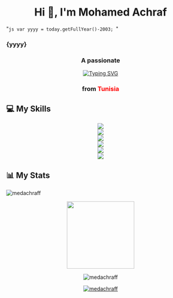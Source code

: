 <h1 align="center">Hi 👋, I'm Mohamed Achraf</h1>

"`js
   var yyyy = today.getFullYear()-2003;
    `"
<h3>{yyyy}</h3>
<h3 align="center">A passionate </h3>

<p align="center">
<a href="https://git.io/typing-svg"><img src="https://readme-typing-svg.demolab.com?font=Fira+Code&weight=700&size=30&pause=1000&color=023E8A&center=true&vCenter=true&width=435&lines=Full+Stack+Devoloper;Mobile+Developer" alt="Typing SVG" /></a>
</p>

<h3 align="center">from <font color="red">Tunisia</font> </h3>
<h3  align="center" style="color:red;"></h3>

## 💻 My Skills

<p align="center">
<a href="https://skillicons.dev">
    <img src="https://skillicons.dev/icons?i=vscode,visualstudio,vim,neovim" /></br>
    <img src="https://skillicons.dev/icons?i=blender,unity" /></br>
    <img src="https://skillicons.dev/icons?i=ai,ps,pr,ae,xd,figma" /></br>
    <img src="https://skillicons.dev/icons?i=py,cpp,cs,solidity" /></br>
    <img src="https://skillicons.dev/icons?i=html,css,php,js,ts,react,nextjs,redux,tailwind,nodejs,express,electron," /></br>
    <img src="https://skillicons.dev/icons?i=firebase,azure,mongodb,mysql" /></br>
  </a>
</p>

## 📊 My Stats
<p align="center">
  <a href="https://github.com/medachraff" ></a>
  <div align="center">
    <p>&nbsp;<img align="left" src="https://github-readme-stats.vercel.app/api?username=medachraff&show_icons=true&locale=en" alt="medachraff" /></p>
    <img height="180em" src="https://github-readme-stats-eight-theta.vercel.app/api/top-langs/?username=medachraff&layout=compact&langs_count=8&theme=transparent"/>
    <p><img align="center" src="https://github-readme-streak-stats.herokuapp.com/?user=medachraff&" alt="medachraff" /></p>
  </div>
  
</p>






<p align="center"> <a href="https://github.com/ryo-ma/github-profile-trophy"><img src="https://github-profile-trophy.vercel.app/?username=medachraff" alt="medachraff" /></a> </p>





